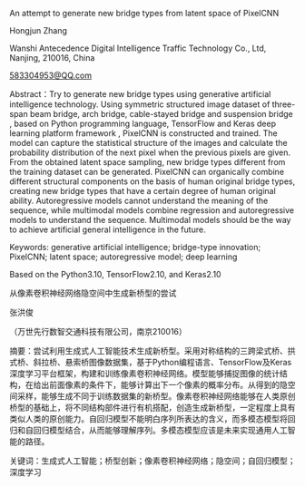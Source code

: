 An attempt to generate new bridge types from latent space of PixelCNN

Hongjun Zhang

Wanshi Antecedence Digital Intelligence Traffic Technology Co., Ltd, Nanjing, 210016, China

583304953@QQ.com

Abstract：Try to generate new bridge types using generative artificial intelligence technology. Using symmetric structured image dataset of three-span beam bridge, arch bridge, cable-stayed bridge and suspension bridge , based on Python programming language, TensorFlow and Keras deep learning platform framework , PixelCNN is constructed and trained. The model can capture the statistical structure of the images and calculate the probability distribution of the next pixel when the previous pixels are given. From the obtained latent space sampling, new bridge types different from the training dataset can be generated. PixelCNN can organically combine different structural components on the basis of human original bridge types, creating new bridge types that have a certain degree of human original ability. Autoregressive models cannot understand the meaning of the sequence, while multimodal models combine regression and autoregressive models to understand the sequence. Multimodal models should be the way to achieve artificial general intelligence in the future.

Keywords: generative artificial intelligence; bridge-type innovation; PixelCNN; latent space; autoregressive model; deep learning

Based on the Python3.10, TensorFlow2.10, and Keras2.10

从像素卷积神经网络隐空间中生成新桥型的尝试

张洪俊

（万世先行数智交通科技有限公司，南京210016）

摘要：尝试利用生成式人工智能技术生成新桥型。采用对称结构的三跨梁式桥、拱式桥、斜拉桥、悬索桥图像数据集，基于Python编程语言、TensorFlow及Keras深度学习平台框架，构建和训练像素卷积神经网络。模型能够捕捉图像的统计结构，在给出前面像素的条件下，能够计算出下一个像素的概率分布。从得到的隐空间采样，能够生成不同于训练数据集的新桥型。像素卷积神经网络能够在人类原创桥型的基础上，将不同结构部件进行有机搭配，创造生成新桥型，一定程度上具有类似人类的原创能力。自回归模型不能明白序列所表达的含义，而多模态模型将回归和自回归模型结合，从而能够理解序列。多模态模型应该是未来实现通用人工智能的路径。

关键词：生成式人工智能；桥型创新；像素卷积神经网络；隐空间；自回归模型；深度学习

